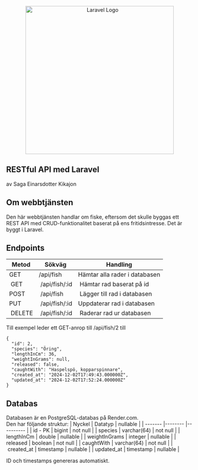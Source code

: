 <p align="center"><a href="https://laravel.com" target="_blank"><img src="https://raw.githubusercontent.com/laravel/art/master/logo-lockup/5%20SVG/2%20CMYK/1%20Full%20Color/laravel-logolockup-cmyk-red.svg" width="400" alt="Laravel Logo"></a></p>

## RESTful API med Laravel

av Saga Einarsdotter Kikajon

## Om webbtjänsten

Den här webbtjänsten handlar om fiske, eftersom det skulle byggas ett REST API med CRUD-funktionalitet baserat på ens fritidsintresse. Det är byggt i Laravel.

## Endpoints

| Metod   | Sökväg         | Handling                      |
| ------- | -------------- | ----------------------------- |
| GET     | /api/fish      | Hämtar alla rader i databasen |
|  GET    |  /api/fish/:id |  Hämtar rad baserat på id     |
| POST    |  /api/fish     |  Lägger till rad i databasen  |
| PUT     |  /api/fish/:id | Uppdaterar rad i databasen    |
|  DELETE |  /api/fish/:id |  Raderar rad ur databasen     |

Till exempel leder ett GET-anrop till /api/fish/2 till

```
{
  "id": 2,
  "species": "Öring",
  "lengthInCm": 36,
  "weightInGrams": null,
  "released": false,
  "caughtWith": "Haspelspö, kopparspinnare",
  "created_at": "2024-12-02T17:49:43.000000Z",
  "updated_at": "2024-12-02T17:52:24.000000Z"
}
```

## Databas

Databasen är en PostgreSQL-databas på Render.com.  
Den har följande struktur:
| Nyckel | Datatyp | nullable |
| ------- |-------- |---------- |
| id - PK | bigint | not null |
| species | varchar(64) | not null |
| lengthInCm | double | nullable |
| weightInGrams | integer | nullable |
| released | boolean | not null |
| caughtWith | varchar(64) | not null |
| created_at | timestamp | nullable |
| updated_at | timestamp | nullable |

ID och timestamps genereras automatiskt.
